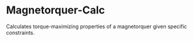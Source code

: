 # Magnetorquer-Calc
Calculates torque-maximizing properties of a magnetorquer given specific constraints.
